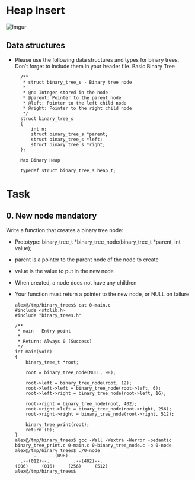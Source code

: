 # Heap Insert 

![Imgur](https://i.imgur.com/pmRNvjP.png)

## Data structures

- Please use the following data structures and types for binary trees. Don’t forget to include them in your header file.
Basic Binary Tree

        /**
         * struct binary_tree_s - Binary tree node
         *
         * @n: Integer stored in the node
         * @parent: Pointer to the parent node
         * @left: Pointer to the left child node
         * @right: Pointer to the right child node
         */
        struct binary_tree_s
        {
            int n;
            struct binary_tree_s *parent;
            struct binary_tree_s *left;
            struct binary_tree_s *right;
        };

        Max Binary Heap

        typedef struct binary_tree_s heap_t;
    
# Task

## 0. New node mandatory

Write a function that creates a binary tree node:

- Prototype: binary_tree_t *binary_tree_node(binary_tree_t *parent, int value);
- parent is a pointer to the parent node of the node to create
- value is the value to put in the new node
- When created, a node does not have any children
- Your function must return a pointer to the new node, or NULL on failure

      alex@/tmp/binary_trees$ cat 0-main.c 
      #include <stdlib.h>
      #include "binary_trees.h"

      /**
       * main - Entry point
       *
       * Return: Always 0 (Success)
       */
      int main(void)
      {
          binary_tree_t *root;

          root = binary_tree_node(NULL, 98);

          root->left = binary_tree_node(root, 12);
          root->left->left = binary_tree_node(root->left, 6);
          root->left->right = binary_tree_node(root->left, 16);

          root->right = binary_tree_node(root, 402);
          root->right->left = binary_tree_node(root->right, 256);
          root->right->right = binary_tree_node(root->right, 512);

          binary_tree_print(root);
          return (0);
      }
      alex@/tmp/binary_trees$ gcc -Wall -Wextra -Werror -pedantic binary_tree_print.c 0-main.c 0-binary_tree_node.c -o 0-node
      alex@/tmp/binary_trees$ ./0-node
             .-------(098)-------.
        .--(012)--.         .--(402)--.
      (006)     (016)     (256)     (512)
      alex@/tmp/binary_trees$
